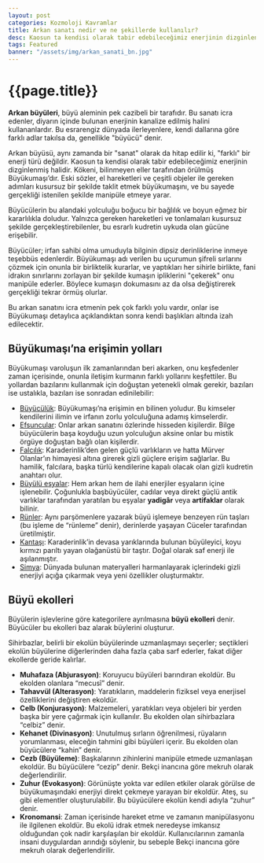 ```yaml
---
layout: post
categories: Kozmoloji Kavramlar
title: Arkan sanatı nedir ve ne şekillerde kullanılır?
desc: Kaosun ta kendisi olarak tabir edebileceğimiz enerjinin dizginlenmiş halidir.
tags: Featured
banner: "/assets/img/arkan_sanati_bn.jpg"
---
```


# {{page.title}}
**Arkan büyüleri**, büyü aleminin pek cazibeli bir tarafıdır. Bu sanatı icra edenler, diyarın içinde bulunan enerjinin kanalize edilmiş halini kullananlardır. Bu esrarengiz dünyada ilerleyenlere, kendi dallarına göre farklı adlar takılsa da, genellikle "büyücü" denir.

Arkan büyüsü, aynı zamanda bir "sanat" olarak da hitap edilir ki, "farklı" bir enerji türü değildir. Kaosun ta kendisi olarak tabir edebileceğimiz enerjinin dizginlenmiş halidir.  Kökeni, bilinmeyen eller tarafından örülmüş Büyükumaşı’dır. Eski sözler, el hareketleri ve çeşitli objeler ile gereken adımları kusursuz bir şekilde taklit etmek büyükumaşını, ve bu sayede gerçekliği istenilen şekilde manipüle etmeye yarar.

Büyücülerin bu alandaki yolculuğu boğucu bir bağlılık ve boyun eğmez bir kararlılıkla doludur. Yalnızca gereken hareketleri ve tonlamaları kusursuz şekilde gerçekleştirebilenler, bu esrarlı kudretin uykuda olan gücüne erişebilir.

Büyücüler; irfan sahibi olma umuduyla bilginin dipsiz derinliklerine inmeye teşebbüs edenlerdir. Büyükumaşı adı verilen bu uçurumun şifreli sırlarını çözmek için onunla bir birliktelik kurarlar, ve yaptıkları her sihirle birlikte, fani idrakın sınırlarını zorlayan bir şekilde kumaşın ipliklerini "çekerek" onu manipüle ederler. Böylece kumaşın dokumasını az da olsa değiştirerek gerçekliği tekrar örmüş olurlar.

Bu arkan sanatını icra etmenin pek çok farklı yolu vardır, onlar ise Büyükumaşı detaylıca açıklandıktan sonra kendi başlıkları altında izah edilecektir.

## Büyükumaşı’na erişimin yolları
Büyükumaşı varoluşun ilk zamanlarından beri akarken, onu keşfedenler zaman içerisinde, onunla iletişim kurmanın farklı yollarını keşfettiler. Bu yollardan bazılarını kullanmak için doğuştan yetenekli olmak gerekir, bazıları ise ustalıkla, bazıları ise sonradan edinilebilir:

- [Büyücülük]({{site.baseurl}}/toplum/mertebeler/buyuculer): Büyükumaşı’na erişimin en bilinen yoludur. Bu kimseler kendilerini ilimin ve irfanın zorlu yolculuğuna adamış kimselerdir.
- [Efsuncular]({{site.baseurl}}/toplum/mertebeler/efsuncular): Onlar arkan sanatını özlerinde hisseden kişilerdir. Bilge büyücülerin başa koyduğu uzun yolculuğun aksine onlar bu mistik örgüye doğuştan bağlı olan kişilerdir.
- [Falcılık]({{site.baseurl}}/toplum/mertebeler/falcilar): Karaderinlik’den gelen güçlü varlıkların ve hatta Mürver Olanlar’ın himayesi altına girerek gizli güçlere erişim sağlarlar. Bu hamilik, falcılara, başka türlü kendilerine kapalı olacak olan gizli kudretin anahtarı olur.
- [Büyülü eşyalar]({{site.baseurl}}/kozmoloji/kavramlar/buyulu-esyalar): Hem arkan hem de ilahi enerjiler eşyaların içine işlenebilir. Çoğunlukla başbüyücüler, cadılar veya direkt güçlü antik varlıklar tarafından yaratılan bu eşyalar **yadigâr** veya **artifaklar** olarak bilinir.
- [Rünler]({{site.baseurl}}/kozmoloji/kavramlar/runler): Aynı parşömenlere yazarak büyü işlemeye benzeyen rün taşları (bu işleme de “rünleme” denir), derinlerde yaşayan Cüceler tarafından üretilmiştir.
- [Kantaşı]({{site.baseurl}}/nesneler/materyaller/kantasi): Karaderinlik’in devasa yarıklarında bulunan büyüleyici, koyu kırmızı parıltı yayan olağanüstü bir taştır. Doğal olarak saf enerji ile aşılanmıştır.
- [Simya]({{site.baseurl}}/kozmoloji/kavramlar/simya): Dünyada bulunan materyalleri harmanlayarak içlerindeki gizli enerjiyi açığa çıkarmak veya yeni özellikler oluşturmaktır.

## Büyü ekolleri
Büyülerin işlevlerine göre kategorilere ayrılmasına **büyü ekolleri** denir. Büyücüler bu ekolleri baz alarak büylerini oluşturur.

Sihirbazlar, belirli bir ekolün büyülerinde uzmanlaşmayı seçerler; seçtikleri ekolün büyülerine diğerlerinden daha fazla çaba sarf ederler, fakat diğer ekollerde geride kalırlar.

- **Muhafaza (Abjurasyon)**: Koruyucu büyüleri barındıran ekoldür. Bu ekolden olanlara “mecusî” denir.
- **Tahavvül (Alterasyon)**: Yaratıkların, maddelerin fiziksel veya enerjisel özelliklerini değiştiren ekoldür.
- **Celb (Konjurasyon)**: Malzemeleri, yaratıkları veya objeleri bir yerden başka bir yere çağırmak için kullanılır. Bu ekolden olan sihirbazlara “celbiz” denir.
- **Kehanet (Divinasyon)**: Unutulmuş sırların öğrenilmesi, rüyaların yorumlanması, eleceğin tahmini gibi büyüleri içerir. Bu ekolden olan büyücülere “kahin” denir.
- **Cezb (Büyüleme)**: Başkalarının zihinlerini manipüle etmede uzmanlaşan ekoldür. Bu büyücülere “cezip” denir. Bekçi inancına göre mekruh olarak değerlendirilir.
- **Zuhur (Evokasyon)**: Görünüşte yokta var edilen etkiler olarak görülse de büyükumaşındaki enerjiyi direkt çekmeye yarayan bir ekoldür. Ateş, su gibi elementler oluşturulabilir. Bu büyücülere ekolün kendi adıyla “zuhur” denir.
- **Kronomansi**:  Zaman içerisinde hareket etme ve zamanın manipülasyonu ile ilgilenen ekoldür. Bu ekolü idrak etmek neredeyse imkansız olduğundan çok nadir karşılaşılan bir ekoldür. Kullanıcılarının zamanla insani duygulardan arındığı söylenir, bu sebeple Bekçi inancına göre mekruh olarak değerlendirilir.